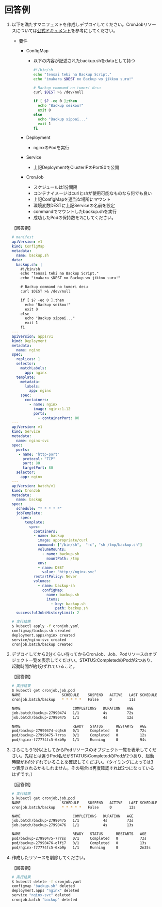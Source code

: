 # 回答例

1. 以下を満たすマニフェストを作成しデプロイしてください。CronJobリソースについては[公式ドキュメント][1]を参考にしてください。

   - 要件
     - ConfigMap
       - 以下の内容が記述されたbackup.shをdataとして持つ

         ```sh
         #!/bin/sh
         echo "tensai teki na Backup Script."
         echo "imakara $DEST no Backup wo jikkou suru!"

         # Backup command no tumori desu
         curl $DEST >& /dev/null

         if [ $? -eq 0 ];then
           echo "Backup seikou!"
           exit 0
         else
           echo "Backup sippai..."
           exit 1
         fi
         ```

     - Deployment
       - nginxのPodを実行
     - Service
       - 上記DeploymentをClusterIPのPort80で公開
     - CronJob
       - スケジュールは1分間隔
       - コンテナイメージはcurlとshが使用可能なものなら何でも良い
       - 上記ConfigMapを適当な場所にマウント
       - 環境変数DESTに上記Serviceの名前を設定
       - commandでマウントしたbackup.shを実行
       - 成功したPodの保持数を2にしてください。

   【回答例】

   ```yml
   # manifest
   apiVersion: v1
   kind: ConfigMap
   metadata:
     name: backup.sh
   data:
     backup.sh: | 
       #!/bin/sh
       echo "tensai teki na Backup Script."
       echo "imakara $DEST no Backup wo jikkou suru!"

       # Backup command no tumori desu
       curl $DEST >& /dev/null

       if [ $? -eq 0 ];then
         echo "Backup seikou!"
         exit 0
       else
         echo "Backup sippai..."
         exit 1
       fi
   ---
   apiVersion: apps/v1
   kind: Deployment
   metadata:
     name: nginx
   spec:
     replicas: 1
     selector:
       matchLabels:
         app: nginx
     template:
       metadata:
         labels:
           app: nginx
       spec:
         containers:
           - name: nginx
             image: nginx:1.12
             ports:
               - containerPort: 80
   ---
   apiVersion: v1
   kind: Service
   metadata:
     name: nginx-svc
   spec:
     ports:
      - name: "http-port"
        protocol: "TCP"
        port: 80
        targetPort: 80
     selector:
       app: nginx
   ---
   apiVersion: batch/v1
   kind: CronJob
   metadata:
     name: backup
   spec:
     schedule: "* * * * *"
     jobTemplate:
       spec:
         template:
           spec:
             containers:
             - name: backup
               image: appropriate/curl
               command: ["/bin/sh",  "-c", "sh /tmp/backup.sh"]
               volumeMounts:
                 - name: backup-sh
                   mountPath: /tmp
               env:
               - name: DEST
                 value: "http://nginx-svc"
             restartPolicy: Never
             volumes:
               - name: backup-sh
                 configMap:
                   name: backup.sh
                   items:
                     - key: backup.sh
                       path: backup.sh
     successfulJobsHistoryLimit: 2
   ```

   ```bash
   # 実行結果
   $ kubectl apply -f cronjob.yaml
   configmap/backup.sh created
   deployment.apps/nginx created
   service/nginx-svc created
   cronjob.batch/backup created
   ```

1. デプロイしてから2分くらい待ってからCronJob、Job、Podリソースのオブジェクト一覧を表示してください。STATUS:CompletedのPodが2つあり、起動時間が約1分ずれていること。

   【回答例】

   ```bash
   # 実行結果
   $ kubectl get cronjob,job,pod
   NAME                   SCHEDULE    SUSPEND   ACTIVE   LAST SCHEDULE   AGE
   cronjob.batch/backup   * * * * *   False     0        11s             92s

   NAME                        COMPLETIONS   DURATION   AGE
   job.batch/backup-27990474   1/1           4s         72s
   job.batch/backup-27990475   1/1           4s         12s

   NAME                        READY   STATUS      RESTARTS   AGE
   pod/backup-27990474-sq5s6   0/1     Completed   0          72s
   pod/backup-27990475-7rrss   0/1     Completed   0          12s
   pod/nginx-f77774fc5-6xb9p   1/1     Running     0          94s
   ```

1. さらにもう1分以上してからPodリソースのオブジェクト一覧を表示してください。先程とは違うPod名だがSTATUS:CompletedのPodが2つあり、起動時間が約1分ずれていることを確認してください。（タイミングによっては3つ表示されるかもしれません。その場合は再度確認すれば2つになっているはずです。）

   【回答例】

   ```bash
   # 実行結果
   $ kubectl get cronjob,job,pod
   NAME                   SCHEDULE    SUSPEND   ACTIVE   LAST SCHEDULE   AGE
   cronjob.batch/backup   * * * * *   False     0        12s             2m33s

   NAME                        COMPLETIONS   DURATION   AGE
   job.batch/backup-27990475   1/1           4s         73s
   job.batch/backup-27990476   1/1           4s         13s

   NAME                        READY   STATUS      RESTARTS   AGE
   pod/backup-27990475-7rrss   0/1     Completed   0          73s
   pod/backup-27990476-qlfj7   0/1     Completed   0          13s
   pod/nginx-f77774fc5-6xb9p   1/1     Running     0          2m35s
   ```

1. 作成したリソースを削除してください。

   【回答例】

   ```bash
   # 実行結果
   $ kubectl delete -f cronjob.yaml
   configmap "backup.sh" deleted
   deployment.apps "nginx" deleted
   service "nginx-svc" deleted
   cronjob.batch "backup" deleted
   ```

[1]:https://kubernetes.io/docs/tasks/job/automated-tasks-with-cron-jobs/
